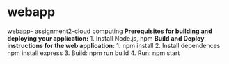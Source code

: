 # webapp
webapp- assignment2-cloud computing
**Prerequisites for building and deploying your application:**
    1. Install Node.js, npm 
**Build and Deploy instructions for the web application:**
    1. npm install 
    2. Install dependences: npm install express
    3. Build: npm run build
    4. Run: npm start


